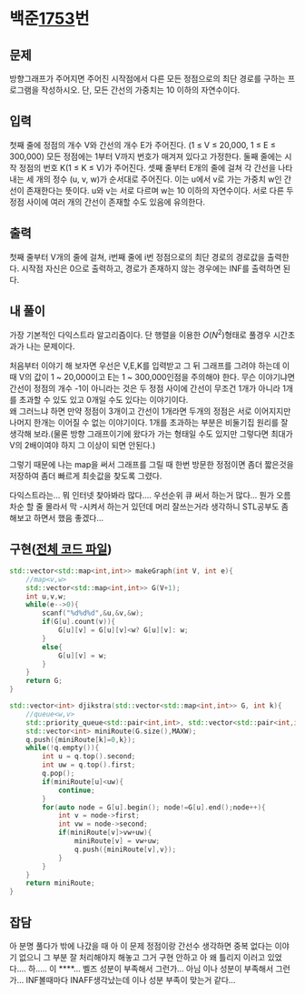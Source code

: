 # 백준[1753](https://www.acmicpc.net/problem/1753)번
## 문제
 방향그래프가 주어지면 주어진 시작점에서 다른 모든 정점으로의 최단 경로를 구하는 프로그램을 작성하시오. 단, 모든 간선의 가중치는 10 이하의 자연수이다.

## 입력
 첫째 줄에 정점의 개수 V와 간선의 개수 E가 주어진다. (1 ≤ V ≤ 20,000, 1 ≤ E ≤ 300,000) 모든 정점에는 1부터 V까지 번호가 매겨져 있다고 가정한다. 둘째 줄에는 시작 정점의 번호 K(1 ≤ K ≤ V)가 주어진다. 셋째 줄부터 E개의 줄에 걸쳐 각 간선을 나타내는 세 개의 정수 (u, v, w)가 순서대로 주어진다. 이는 u에서 v로 가는 가중치 w인 간선이 존재한다는 뜻이다. u와 v는 서로 다르며 w는 10 이하의 자연수이다. 서로 다른 두 정점 사이에 여러 개의 간선이 존재할 수도 있음에 유의한다.

## 출력
 첫째 줄부터 V개의 줄에 걸쳐, i번째 줄에 i번 정점으로의 최단 경로의 경로값을 출력한다. 시작점 자신은 0으로 출력하고, 경로가 존재하지 않는 경우에는 INF를 출력하면 된다.

## 내 풀이
 가장 기본적인 다익스트라 알고리즘이다. 단 행렬을 이용한 $O(N^2)$형태로 풀경우 시간초과가 나는 문제이다.

 처음부터 이야기 해 보자면 우선은 V,E,K를 입력받고 그 뒤 그래프를 그려야 하는데 이때 V의 값이 1 ~ 20,000이고 E는 1 ~ 300,000인점을 주의해야 한다. 무슨 이야기냐면 간선이 정점의 개수 -1이 아니라는 것은 두 정점 사이에 간선이 무조건 1개가 아니라 1개를 초과할 수 있도 있고 0개일 수도 있다는 이야기이다.  
 왜 그러느냐 하면 만약 정점이 3개이고 간선이 1개라면 두개의 정점은 서로 이어지지만 나머지 한개는 이어질 수 없는 이야기이다. 1개를 초과하는 부분은 비둘기집 원리를 잘 생각해 보라.(물론 방향 그래프이기에 왔다가 가는 형태일 수도 있지만 그렇다면 최대가 V의 2배이여야 하지 그 이상이 되면 안된다.)
 
그렇기 때문에 나는 map을 써서 그래프를 그릴 때 한번 방문한 정점이면 좀더 짧은것을 저장하여 좀더 빠르게 최솟값을 찾도록 그렸다.

다익스트라는... 뭐 인터넷 찾아봐라 많다.... 우선순위 큐 써서 하는거 많다... 뭔가 오름차순 할 줄 몰라서 막 -시켜서 하는거 있던데 머리 잘쓰는거라 생각하니 STL공부도 좀 해보고 하면서 했음 좋겠다...

## 구현([전체 코드 파일](/baekjoon/폴더이름/코드파일))
``` c++
std::vector<std::map<int,int>> makeGraph(int V, int e){
	//map<v,w>
	std::vector<std::map<int,int>> G(V+1);
	int u,v,w;
	while(e-->0){
		scanf("%d%d%d",&u,&v,&w);
		if(G[u].count(v)){
			G[u][v] = G[u][v]<w? G[u][v]: w;
		}
		else{
			G[u][v] = w;
		}
	}
	return G;
}

std::vector<int> djikstra(std::vector<std::map<int,int>> G, int k){
	//queue<w,v>
	std::priority_queue<std::pair<int,int>, std::vector<std::pair<int,int>>, std::greater<std::pair<int,int>> > q;
	std::vector<int> miniRoute(G.size(),MAXW);
	q.push({miniRoute[k]=0,k});
	while(!q.empty()){
		int u = q.top().second;
		int uw = q.top().first;
		q.pop();
		if(miniRoute[u]<uw){
			continue;
		}
		for(auto node = G[u].begin(); node!=G[u].end();node++){
			int v = node->first;
			int vw = node->second;
			if(miniRoute[v]>vw+uw){
				miniRoute[v] = vw+uw;
				q.push({miniRoute[v],v});
			}
		}
	}
	return miniRoute;
}
```

## 잡담
 아 분명 풀다가 밖에 나갔을 때 아 이 문제 정점이랑 간선수 생각하면 중복 없다는 이야기 없으니 그 부분 잘 처리해야지 해놓고 그거 구현 안하고 아 왜 틀리지 이러고 있었다.... 하..... 이 ****... 벨즈 성분이 부족해서 그런가... 아님 이나 성분이 부족해서 그런가... INF볼때마다 INAFF생각났는데 이나 성분 부족이 맞는거 같다...
